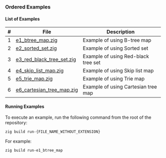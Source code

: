 ### Ordered Examples

#### List of Examples

| # | File                                                   | Description                         |
|---|--------------------------------------------------------|-------------------------------------|
| 1 | [e1_btree_map.zig](e1_btree_map.zig)                   | Example of using B-tree map         |
| 2 | [e2_sorted_set.zig](e2_sorted_set.zig)                 | Example of using Sorted set         |
| 3 | [e3_red_black_tree_set.zig](e3_red_black_tree_set.zig) | Example of using Red-black tree set |
| 4 | [e4_skip_list_map.zig](e4_skip_list_map.zig)           | Example of using Skip list map      |
| 5 | [e5_trie_map.zig](e5_trie_map.zig)                     | Example of using Trie map           |
| 6 | [e6_cartesian_tree_map.zig](e6_cartesian_tree_map.zig) | Example of using Cartesian tree map |

#### Running Examples

To execute an example, run the following command from the root of the repository:

```sh
zig build run-{FILE_NAME_WITHOUT_EXTENSION}
```

For example:

```sh
zig build run-e1_btree_map
```
